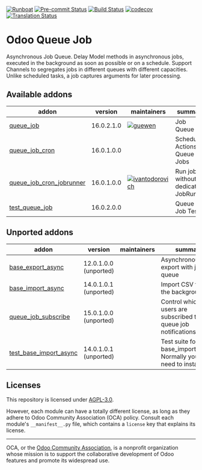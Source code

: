 
[![Runboat](https://img.shields.io/badge/runboat-Try%20me-875A7B.png)](https://runboat.odoo-community.org/builds?repo=OCA/queue&target_branch=16.0)
[![Pre-commit Status](https://github.com/OCA/queue/actions/workflows/pre-commit.yml/badge.svg?branch=16.0)](https://github.com/OCA/queue/actions/workflows/pre-commit.yml?query=branch%3A16.0)
[![Build Status](https://github.com/OCA/queue/actions/workflows/test.yml/badge.svg?branch=16.0)](https://github.com/OCA/queue/actions/workflows/test.yml?query=branch%3A16.0)
[![codecov](https://codecov.io/gh/OCA/queue/branch/16.0/graph/badge.svg)](https://codecov.io/gh/OCA/queue)
[![Translation Status](https://translation.odoo-community.org/widgets/queue-16-0/-/svg-badge.svg)](https://translation.odoo-community.org/engage/queue-16-0/?utm_source=widget)

<!-- /!\ do not modify above this line -->

# Odoo Queue Job

Asynchronous Job Queue. Delay Model methods in asynchronous jobs, executed in the background as soon as possible or on a schedule. Support Channels to segregates jobs in different queues with different capacities. Unlike scheduled tasks, a job captures arguments for later processing.

<!-- /!\ do not modify below this line -->

<!-- prettier-ignore-start -->

[//]: # (addons)

Available addons
----------------
addon | version | maintainers | summary
--- | --- | --- | ---
[queue_job](queue_job/) | 16.0.2.1.0 | [![guewen](https://github.com/guewen.png?size=30px)](https://github.com/guewen) | Job Queue
[queue_job_cron](queue_job_cron/) | 16.0.1.0.0 |  | Scheduled Actions as Queue Jobs
[queue_job_cron_jobrunner](queue_job_cron_jobrunner/) | 16.0.1.0.0 | [![ivantodorovich](https://github.com/ivantodorovich.png?size=30px)](https://github.com/ivantodorovich) | Run jobs without a dedicated JobRunner
[test_queue_job](test_queue_job/) | 16.0.2.0.0 |  | Queue Job Tests


Unported addons
---------------
addon | version | maintainers | summary
--- | --- | --- | ---
[base_export_async](base_export_async/) | 12.0.1.0.0 (unported) |  | Asynchronous export with job queue
[base_import_async](base_import_async/) | 14.0.1.0.1 (unported) |  | Import CSV files in the background
[queue_job_subscribe](queue_job_subscribe/) | 15.0.1.0.0 (unported) |  | Control which users are subscribed to queue job notifications
[test_base_import_async](test_base_import_async/) | 14.0.1.0.1 (unported) |  | Test suite for base_import_async. Normally you don't need to install this.

[//]: # (end addons)

<!-- prettier-ignore-end -->

## Licenses

This repository is licensed under [AGPL-3.0](LICENSE).

However, each module can have a totally different license, as long as they adhere to Odoo Community Association (OCA)
policy. Consult each module's `__manifest__.py` file, which contains a `license` key
that explains its license.

----
OCA, or the [Odoo Community Association](http://odoo-community.org/), is a nonprofit
organization whose mission is to support the collaborative development of Odoo features
and promote its widespread use.
